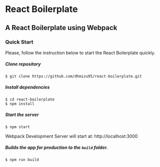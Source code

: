 # React Boilerplate

## A React Boilerplate using Webpack

### Quick Start

Please, follow the instruction below to start the React Boilerplate quickly.

##### Clone repository

```
$ git clone https://github.com/dhmizu95/react-boilerplate.git
```

##### Install dependencies

```
$ cd react-boilerplate
$ npm install
```

##### Start the server

```
$ npm start
```

Webpack Development Server will start at: http://localhost:3000

##### Builds the app for production to the `build` folder.

```
$ npm run build
```
